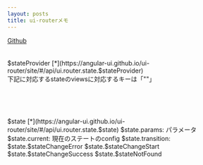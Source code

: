 ```yaml
---
layout: posts
title: ui-routerメモ 
---
```

[Github](https://github.com/angular-ui/ui-router)    
<br/>
<br/>
$stateProvider [*](https://angular-ui.github.io/ui-router/site/#/api/ui.router.state.$stateProvider)    
下記に対応するstateのviewsに対応するキーは「""」    
<pre>
<div ui-view></div>
</pre>
<br/>
<br/>
$state [*](https://angular-ui.github.io/ui-router/site/#/api/ui.router.state.$state)   
$state.params: パラメータ   
$state.current: 現在のステートのconfig  
$state.transition:   
$state.$stateChangeError   
$state.$stateChangeStart    
$state.$stateChangeSuccess
$state.$stateNotFound



